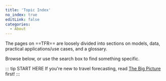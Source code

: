 ```yaml
---
title: 'Topic Index'
no_index: true
editLink: false
categories:
  - About
---
```


The pages on ==TFR== are loosely divided into sections on models, data, practical applications/use cases, and a glossary.

Browse below, or use the search box to find something specific.

::: tip START HERE
If you're new to travel forecasting, read [The Big Picture](Big_Picture) first!
:::

<TopicIndex root="/topics/" />
